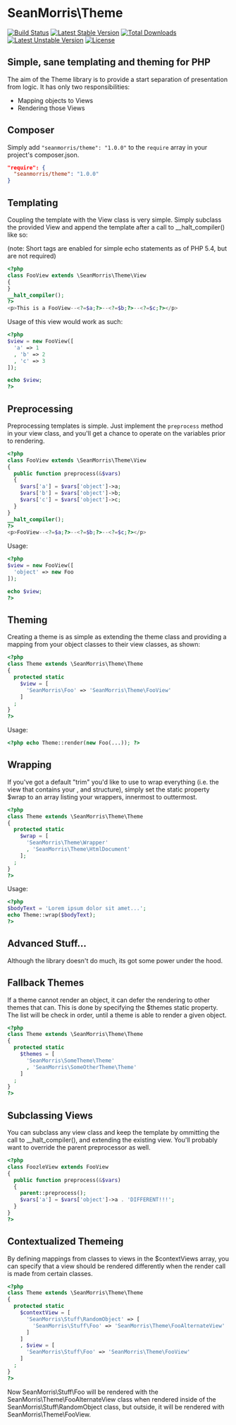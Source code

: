 # SeanMorris\Theme

[![Build Status](https://travis-ci.org/seanmorris/theme.svg?branch=master)](https://travis-ci.org/seanmorris/theme) [![Latest Stable Version](https://poser.pugx.org/seanmorris/theme/v/stable)](https://packagist.org/packages/seanmorris/theme) [![Total Downloads](https://poser.pugx.org/seanmorris/theme/downloads)](https://packagist.org/packages/seanmorris/theme) [![Latest Unstable Version](https://poser.pugx.org/seanmorris/theme/v/unstable)](https://packagist.org/packages/seanmorris/theme) [![License](https://poser.pugx.org/seanmorris/theme/license)](https://packagist.org/packages/seanmorris/theme)

## Simple, sane templating and theming for PHP

The aim of the Theme library is to provide a start separation of presentation from logic. It has only two responsibilities:

* Mapping objects to Views
* Rendering those Views

## Composer

Simply add `"seanmorris/theme": "1.0.0"` to the `require` array in your project's composer.json.

```json
"require": {
  "seanmorris/theme": "1.0.0"
}
```


## Templating

Coupling the template with the View class is very simple. Simply subclass the provided View and append the template after a call to __halt_compiler() like so:

(note: Short tags are enabled for simple echo statements as of PHP 5.4, but are not required)

```php
<?php
class FooView extends \SeanMorris\Theme\View
{
}
__halt_compiler();
?>
<p>This is a FooView--<?=$a;?>--<?=$b;?>--<?=$c;?></p>
```

Usage of this view would work as such:

```php
<?php
$view = new FooView([
  'a' => 1
  , 'b' => 2
  , 'c' => 3
]);

echo $view;
?>
```

## Preprocessing

Preprocessing templates is simple. Just implement the ```preprocess``` method in your view class, and you'll get a chance to operate on the variables prior to rendering.

```php
<?php
class FooView extends \SeanMorris\Theme\View
{
  public function preprocess(&$vars)
  {
    $vars['a'] = $vars['object']->a;
    $vars['b'] = $vars['object']->b;
    $vars['c'] = $vars['object']->c;
  }
}
__halt_compiler();
?>
<p>FooView--<?=$a;?>--<?=$b;?>--<?=$c;?></p>
```

Usage:

```php
<?php
$view = new FooView([
  'object' => new Foo
]);

echo $view;
?>
```

## Theming

Creating a theme is as simple as extending the theme class and providing a mapping from your object classes to their view classes, as shown:

```php
<?php
class Theme extends \SeanMorris\Theme\Theme
{
  protected static
    $view = [
      'SeanMorris\Foo' => 'SeanMorris\Theme\FooView'
    ]
  ;
}
?>
```

Usage:

```php
<?php echo Theme::render(new Foo(...)); ?>
```

## Wrapping

If you've got a default "trim" you'd like to use to wrap everything (i.e. the view that contains your <html> <head>, and <body> structure), simply set the static property $wrap to an array listing your wrappers, innermost to outtermost.

```php
<?php
class Theme extends \SeanMorris\Theme\Theme
{
  protected static
    $wrap = [
      'SeanMorris\Theme\Wrapper'
      , 'SeanMorris\Theme\HtmlDocument' 
    ];
  ;
}
?>
```
Usage:

```php
<?php
$bodyText = 'Lorem ipsum dolor sit amet...';
echo Theme::wrap($bodyText);
?>
```

## Advanced Stuff...

Although the library doesn't do much, its got some power under the hood.

## Fallback Themes

If a theme cannot render an object, it can defer the rendering to other themes that can. This is done by specifying the $themes static property. The list will be check in order, until a theme is able to render a given object.

```php
<?php
class Theme extends \SeanMorris\Theme\Theme
{
  protected static
    $themes = [
      'SeanMorris\SomeTheme\Theme'
      , 'SeanMorris\SomeOtherTheme\Theme'
    ]
  ;
}
?>
```

## Subclassing Views

You can subclass any view class and keep the template by ommitting the call to __halt_compiler(), and extending the existing view. You'll probably want to override the parent preprocessor as well.

```php
<?php
class FoozleView extends FooView
{
  public function preprocess(&$vars)
  {
    parent::preprocess();
    $vars['a'] = $vars['object']->a . 'DIFFERENT!!!';
  }
}
?>
```

## Contextualized Themeing

By defining mappings from classes to views in the $contextViews array, you can specify that a view should be rendered differently when the render call is made from certain classes.

```php
<?php
class Theme extends \SeanMorris\Theme\Theme
{
  protected static
    $contextView = [
      'SeanMorris\Stuff\RandomObject' => [
        'SeanMorris\Stuff\Foo' => 'SeanMorris\Theme\FooAlternateView'
      ]
    ]
    , $view = [
      'SeanMorris\Stuff\Foo' => 'SeanMorris\Theme\FooView'
    ]
  ;
}
?>
```

Now SeanMorris\Stuff\Foo will be rendered with the SeanMorris\Theme\FooAlternateView class when rendered inside of the SeanMorris\Stuff\RandomObject class, but outside, it will be rendered with SeanMorris\Theme\FooView.
